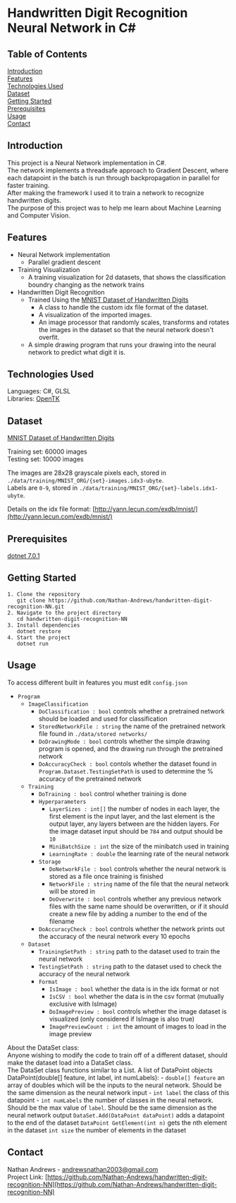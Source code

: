 # Handwritten Digit Recognition Neural Network in C#
## Table of Contents
[Introduction](#introduction)  
[Features](#features)  
[Technologies Used](#technologies-used)  
[Dataset](#dataset)  
[Getting Started](#getting-started)  
[Prerequisites](#prerequisites)  
[Usage](#usage)  
[Contact](#contact)  

## Introduction
This project is a Neural Network implementation in C#.  
The network implements a threadsafe approach to Gradient Descent, where each datapoint in the batch is run through backpropagation in parallel for faster training.  
After making the framework I used it to train a network to recognize handwritten digits.  
The purpose of this project was to help me learn about Machine Learning and Computer Vision.

## Features
- Neural Network implementation
   - Parallel gradient descent
- Training Visualization
   - A training visualization for 2d datasets, that shows the classification boundry changing as the network trains
- Handwritten Digit Recognition
   - Trained Using the [MNIST Dataset of Handwritten Digits](http://yann.lecun.com/exdb/mnist/)
      - A class to handle the custom idx file format of the dataset.
      - A visualization of the imported images.
      - An image processor that randomly scales, transforms and rotates the images in the dataset so that the neural network doesn't overfit.
   - A simple drawing program that runs your drawing into the neural network to predict what digit it is.

## Technologies Used

Languages: C#, GLSL  
Libraries: [OpenTK](https://opentk.net/)

## Dataset
[MNIST Dataset of Handwritten Digits](http://yann.lecun.com/exdb/mnist/)

Training set: 60000 images  
Testing set: 10000 images

The images are 28x28 grayscale pixels each, stored in `./data/training/MNIST_ORG/{set}-images.idx3-ubyte`.  
Labels are `0-9`, stored in `./data/training/MNIST_ORG/{set}-labels.idx1-ubyte`.

Details on the idx file format: [http://yann.lecun.com/exdb/mnist/](http://yann.lecun.com/exdb/mnist/)

## Prerequisites
[dotnet 7.0.1](https://dotnet.microsoft.com/en-us/download/dotnet/7.0)

## Getting Started

```
1. Clone the repository
   git clone https://github.com/Nathan-Andrews/handwritten-digit-recognition-NN.git
2. Navigate to the project directory
   cd handwritten-digit-recognition-NN
3. Install dependencies
   dotnet restore
4. Start the project
   dotnet run
```

## Usage
To access different built in features you must edit `config.json`  
- `Program`
   - `ImageClassification`
      - `DoClassification : bool` controls whether a pretrained network should be loaded and used for classification
      - `StoredNetworkFile : string` the name of the pretrained network file found in `./data/stored networks/`
      - `DoDrawingMode : bool` controls whether the simple drawing program is opened, and the drawing run through the pretrained network
      - `DoAccuracyCheck : bool` contols whether the dataset found in `Program.Dataset.TestingSetPath` is used to determine the % accuracy of the pretrained network
   - `Training`
      - `DoTraining : bool` control whether training is done
      - `Hyperparameters`
         - `LayerSizes : int[]` the number of nodes in each layer, the first element is the input layer, and the last element is the output layer, any layers between are the hidden layers.  For the image dataset input should be `784` and output should be `10`
         - `MiniBatchSize : int` the size of the minibatch used in training
         - `LearningRate : double` the learning rate of the neural network
      - `Storage`
         - `DoNetworkFile : bool` controls whether the neural network is stored as a file once training is finished
         - `NetworkFile : string` name of the file that the neural network will be stored in
         - `DoOverwrite : bool` controls whether any previous network files with the same name should be overwritten, or if it should create a new file by adding a number to the end of the filename
      - `DoAccuracyCheck : bool` controls whether the network prints out the accuracy of the neural network every 10 epochs
   - `Dataset`
      - `TrainingSetPath : string` path to the dataset used to train the neural network
      - `TestingSetPath : string` path to the dataset used to check the accuracy of the neural network
      - `Format`
         - `IsImage : bool` whether the data is in the idx format or not
         - `IsCSV : bool` whether the data is in the csv format (mutually exclusive with IsImage)
         - `DoImagePreview : bool` controls whether the image dataset is visualized (only considered if IsImage is also true)
         - `ImagePreviewCount : int` the amount of images to load in the image preview
       
About the DataSet class:  
Anyone wishing to modify the code to train off of a different dataset, should make the dataset load into a DataSet class.  
The DataSet class functions similar to a List.  A list of DataPoint objects
   DataPoint(double[] feature, int label, int numLabels):
      - `double[] feature` an array of doubles which will be the inputs to the neural network.  Should be the same dimension as the neural network input
      - `int label` the class of this datapoint
      - `int numLabels` the number of classes in the neural network.  Should be the max value of `label`.  Should be the same dimension as the neural network output
`DataSet.Add(DataPoint dataPoint)` adds a datapoint to the end of the dataset
`DataPoint GetElement(int n)` gets the nth element in the dataset
`int size` the number of elements in the dataset

## Contact

Nathan Andrews - andrewsnathan2003@gmail.com  
Project Link: [https://github.com/Nathan-Andrews/handwritten-digit-recognition-NN](https://github.com/Nathan-Andrews/handwritten-digit-recognition-NN)

